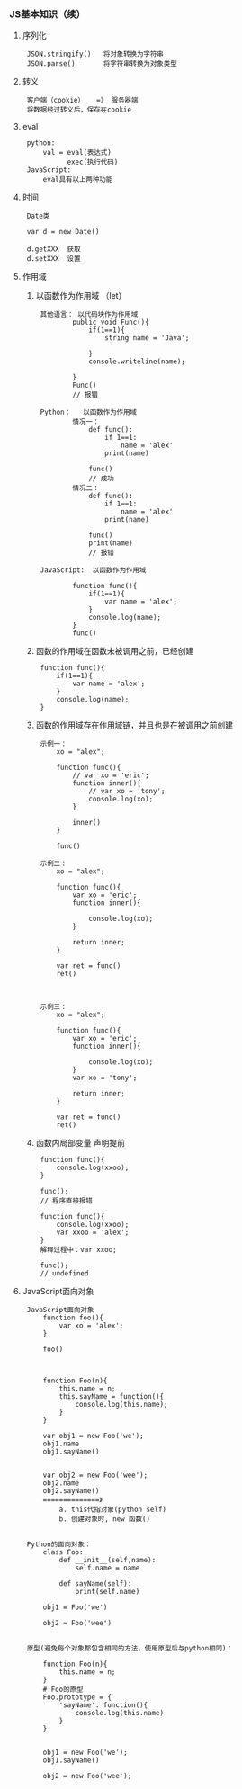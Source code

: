 ### JS基本知识（续） ###
1. 序列化

        JSON.stringify()   将对象转换为字符串
        JSON.parse()       将字符串转换为对象类型
        
2. 转义

        客户端（cookie）   =》 服务器端
        将数据经过转义后，保存在cookie
        
3. eval

        python:
            val = eval(表达式)
                  exec(执行代码)
        JavaScript:
            eval具有以上两种功能
4. 时间

        Date类
        
        var d = new Date()
        
        d.getXXX  获取
        d.setXXX  设置
        
5. 作用域
	1. 以函数作为作用域 （let）

			其他语言： 以代码块作为作用域
                    public void Func(){
                        if(1==1){
                            string name = 'Java';
                            
                        }
                        console.writeline(name);
                        
                    }
                    Func()
                    // 报错
                    
        	Python：   以函数作为作用域
                    情况一：
                        def func():
                            if 1==1:
                                name = 'alex'
                            print(name)
                            
                        func()
                        // 成功
                    情况二：
                        def func():
                            if 1==1:
                                name = 'alex'
                            print(name)
                            
                        func()
                        print(name)
                        // 报错
                
        	JavaScript:  以函数作为作用域
        
                    function func(){
                        if(1==1){
                            var name = 'alex';
                        }
                        console.log(name);
                    }
                    func()		

	2. 函数的作用域在函数未被调用之前，已经创建


			function func(){
	            if(1==1){
	                var name = 'alex';
	            }
	            console.log(name);
	        }

	3. 函数的作用域存在作用域链，并且也是在被调用之前创建

			示例一：
	            xo = "alex";
	            
	            function func(){
	                // var xo = 'eric';
	                function inner(){
	                    // var xo = 'tony';
	                    console.log(xo);
	                }
	                
	                inner()
	            }
	            
	            func()
	        
	        示例二：
	            xo = "alex";
	            
	            function func(){
	                var xo = 'eric';
	                function inner(){
	                    
	                    console.log(xo);
	                }
	                
	                return inner;
	            }
	            
	            var ret = func()
	            ret()
	        
	        
	        
	        示例三：
	            xo = "alex";
	            
	            function func(){
	                var xo = 'eric';
	                function inner(){
	                    
	                    console.log(xo);
	                }
	                var xo = 'tony';
	                
	                return inner;
	            }
	            
	            var ret = func()
	            ret()

	4. 函数内局部变量 声明提前

	 		function func(){
	            console.log(xxoo);
	        }
	        
	        func();
	        // 程序直接报错
	        
	        function func(){
	            console.log(xxoo);
	            var xxoo = 'alex';
	        }
	        解释过程中：var xxoo;
	        
	        func();
	        // undefined

6. JavaScript面向对象
        
        JavaScript面向对象
            function foo(){
                var xo = 'alex';
            }
            
            foo()
            
            
            
            function Foo(n){
                this.name = n;
                this.sayName = function(){
                    console.log(this.name);
                }
            }
            
            var obj1 = new Foo('we');
            obj1.name
            obj1.sayName()
            
            
            var obj2 = new Foo('wee');
            obj2.name
            obj2.sayName()
            ==============》
                a. this代指对象(python self)
                b. 创建对象时, new 函数()
        
        
        Python的面向对象：
            class Foo:
                def __init__(self,name):
                    self.name = name
                    
                def sayName(self):
                    print(self.name)
                    
            obj1 = Foo('we')

            obj2 = Foo('wee')
        
       
        原型(避免每个对象都包含相同的方法，使用原型后与python相同)：
        
            function Foo(n){
                this.name = n;
            }
            # Foo的原型
            Foo.prototype = {
                'sayName': function(){
                    console.log(this.name)
                }
            }
            
        
            obj1 = new Foo('we');
            obj1.sayName()
            
            obj2 = new Foo('wee');